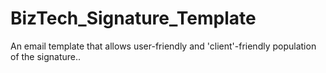 # BizTech_Signature_Template
An email template that allows user-friendly and 'client'-friendly population of the signature..

